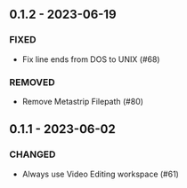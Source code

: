 ## 0.1.2 - 2023-06-19 
 
### FIXED 
- Fix line ends from DOS to UNIX (#68)

### REMOVED 
- Remove Metastrip Filepath (#80)


## 0.1.1 - 2023-06-02 

### CHANGED 
- Always use Video Editing workspace (#61)


